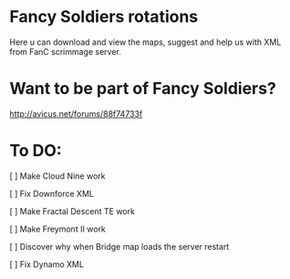 Fancy Soldiers rotations
========================

Here u can download and view the maps, suggest and help us with XML from FanC scrimmage server.

Want to be part of Fancy Soldiers?
==================================
http://avicus.net/forums/88f74733f

To DO:
======
[ ] Make Cloud Nine work

[ ] Fix Downforce XML

[ ] Make Fractal Descent TE work

[ ] Make Freymont II work

[ ] Discover why when Bridge map loads the server restart

[ ] Fix Dynamo XML

